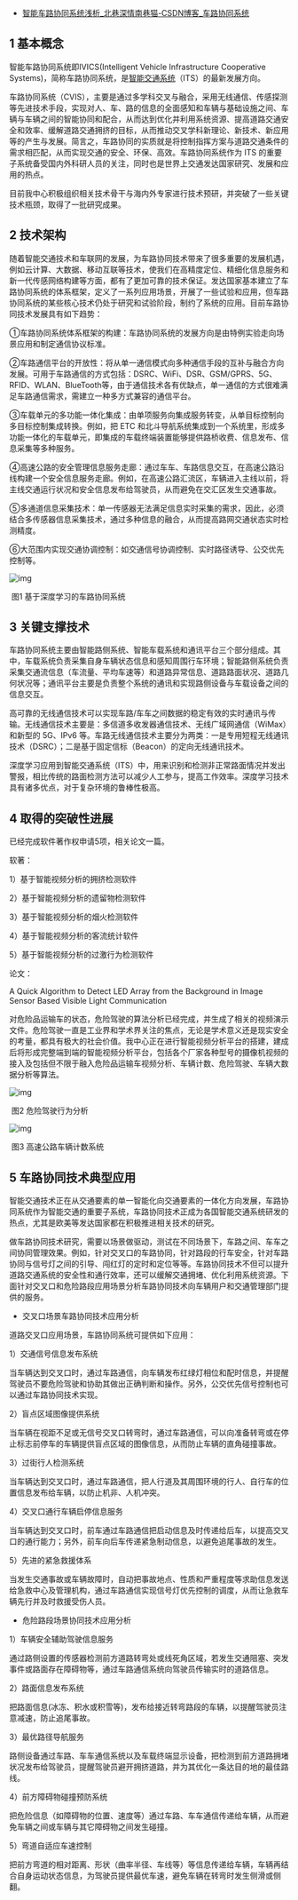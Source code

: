 - [智能车路协同系统浅析_北巷深情南巷猫-CSDN博客_车路协同系统](https://blog.csdn.net/yufeilongyuan/article/details/90929166)

## 1 基本概念

智能车路协同系统即IVICS(Intelligent Vehicle Infrastructure Cooperative Systems)，简称车路协同系统，是[智能交通系统](http://baike.baidu.com/view/1488750.htm)（ITS）的最新发展方向。

车路协同系统（CVIS），主要是通过多学科交叉与融合，采用无线通信、传感探测等先进技术手段，实现对人、车、路的信息的全面感知和车辆与基础设施之间、车辆与车辆之间的智能协同和配合，从而达到优化并利用系统资源、提高道路交通安全和效率、缓解道路交通拥挤的目标，从而推动交叉学科新理论、新技术、新应用等的产生与发展。简言之，车路协同的实质就是将控制指挥方案与道路交通条件的需求相匹配，从而实现交通的安全、环保、高效。车路协同系统作为 ITS 的重要子系统备受国内外科研人员的关注，同时也是世界上交通发达国家研究、发展和应用的热点。

目前我中心积极组织相关技术骨干与海内外专家进行技术预研，并突破了一些关键技术瓶颈，取得了一批研究成果。

## 2 技术架构

随着智能交通技术和车联网的发展，为车路协同技术带来了很多重要的发展机遇，例如云计算、大数据、移动互联等技术，使我们在高精度定位、精细化信息服务和新一代传感网络构建等方面，都有了更加可靠的技术保证。发达国家基本建立了车路协同系统的体系框架，定义了一系列应用场景，开展了一些试验和应用，但车路协同系统的某些核心技术仍处于研究和试验阶段，制约了系统的应用。目前车路协同技术发展具有如下趋势： 

①车路协同系统体系框架的构建：车路协同系统的发展方向是由特例实验走向场景应用和制定通信协议标准。 

②车路通信平台的开放性：将从单一通信模式向多种通信手段的互补与融合方向发展。可用于车路通信的方式包括：DSRC、WiFi、DSR、GSM/GPRS、5G、RFID、WLAN、BlueTooth等，由于通信技术各有优缺点，单一通信的方式很难满足车路通信需求，需建立一种多方式兼容的通信平台。 

③车载单元的多功能一体化集成：由单项服务向集成服务转变，从单目标控制向多目标控制集成转换。例如，把 ETC 和北斗导航系统集成到一个系统里，形成多功能一体化的车载单元，即集成的车载终端装置能够提供路桥收费、信息发布、信息采集等多种服务。

④高速公路的安全管理信息服务走廊：通过车车、车路信息交互，在高速公路沿线构建一个安全信息服务走廊。例如，在高速公路汇流区，车辆进入主线以前，将主线交通运行状况和安全信息发布给驾驶员，从而避免在交汇区发生交通事故。 

⑤多通道信息采集技术：单一传感器无法满足信息实时采集的需求，因此，必须结合多传感器信息采集技术，通过多种信息的融合，从而提高路网交通状态实时检测精度。 

⑥大范围内实现交通协调控制：如交通信号协调控制、实时路径诱导、公交优先控制等。

![img](https://img-blog.csdnimg.cn/20190605195737912.png?x-oss-process=image/watermark,type_ZmFuZ3poZW5naGVpdGk,shadow_10,text_aHR0cHM6Ly9xcy1sLTE5OTIuYmxvZy5jc2RuLm5ldA==,size_16,color_FFFFFF,t_70)

​                                 图1 基于深度学习的车路协同系统

## 3 关键支撑技术

车路协同系统主要由智能路侧系统、智能车载系统和通讯平台三个部分组成。其中，车载系统负责采集自身车辆状态信息和感知周围行车环境；智能路侧系统负责采集交通流信息（车流量、平均车速等）和道路异常信息、道路路面状况、道路几何状况等；通讯平台主要是负责整个系统的通讯和实现路侧设备与车载设备之间的信息交互。

高可靠的无线通信技术可以实现车路/车车之间数据的稳定有效的实时通讯与传输。无线通信技术主要是：多信道多收发器通信技术、无线广域网通信（WiMax）和新型的 5G、IPv6 等。车路无线通信技术主要分为两类：一是专用短程无线通讯技术（DSRC）；二是基于固定信标（Beacon）的定向无线通讯技术。

深度学习应用到智能交通系统（ITS）中，用来识别和检测非正常路面情况并发出警报，相比传统的路面检测方法可以减少人工参与，提高工作效率。深度学习技术具有诸多优点，对于复杂环境的鲁棒性极高。

## 4 取得的突破性进展

已经完成软件著作权申请5项，相关论文一篇。

软著：

1）基于智能视频分析的拥挤检测软件

2）基于智能视频分析的遗留物检测软件

3）基于智能视频分析的烟火检测软件

4）基于智能视频分析的客流统计软件

5）基于智能视频分析的过激行为检测软件

论文：

A Quick Algorithm to Detect LED Array from the Background in Image Sensor Based Visible Light Communication

对危险品运输车的状态，危险驾驶的算法分析已经完成，并生成了相关的视频演示文件。危险驾驶一直是工业界和学术界关注的焦点，无论是学术意义还是现实安全的考量，都具有极大的社会价值。我中心正在进行智能视频分析平台的搭建，建成后将形成完整端到端的智能视频分析平台，包括各个厂家各种型号的摄像机视频的接入及包括但不限于融入危险品运输车视频分析、车辆计数、危险驾驶、车辆大数据分析等算法。

![img](https://img-blog.csdnimg.cn/20190605195818600.png?x-oss-process=image/watermark,type_ZmFuZ3poZW5naGVpdGk,shadow_10,text_aHR0cHM6Ly9xcy1sLTE5OTIuYmxvZy5jc2RuLm5ldA==,size_16,color_FFFFFF,t_70)

 

​                                              图2 危险驾驶行为分析

![img](https://img-blog.csdnimg.cn/20190605195903207.png?x-oss-process=image/watermark,type_ZmFuZ3poZW5naGVpdGk,shadow_10,text_aHR0cHM6Ly9xcy1sLTE5OTIuYmxvZy5jc2RuLm5ldA==,size_16,color_FFFFFF,t_70)

​                                          图3 高速公路车辆计数系统

## 5 车路协同技术典型应用 

智能交通技术正在从交通要素的单一智能化向交通要素的一体化方向发展，车路协同系统作为智能交通的重要子系统，车路协同技术正成为各国智能交通系统研发的热点，尤其是欧美等发达国家都在积极推进相关技术的研究。 

做车路协同技术研究，需要以场景做驱动，测试在不同场景下，车路之间、车车之间协同管理效果。例如，针对交叉口的车路协同，针对路段的行车安全，针对车路协同与信号灯之间的引导、闯红灯的定时和定位等等。车路协同技术不但可以提升道路交通系统的安全性和通行效率，还可以缓解交通拥堵、优化利用系统资源。下面针对交叉口和危险路段应用场景分析车路协同技术向车辆用户和交通管理部门提供的服务。 

- 交叉口场景车路协同技术应用分析 

道路交叉口应用场景，车路协同系统可提供如下应用： 

1）交通信号信息发布系统 

当车辆达到交叉口时，通过车路通信，向车辆发布红绿灯相位和配时信息，并提醒驾驶员不要危险驾驶和协助其做出正确判断和操作。另外，公交优先信号控制也可以通过车路协同技术实现。 

2）盲点区域图像提供系统 

当车辆在视距不足或无信号交叉口转弯时，通过车路通信，可以向准备转弯或在停止标志前停车的车辆提供盲点区域的图像信息，从而防止车辆的直角碰撞事故。 

3）过街行人检测系统 

当车辆达到交叉口时，通过车路通信，把人行道及其周围环境的行人、自行车的位置信息发布给车辆，以防止机非、人机冲突。 

4）交叉口通行车辆启停信息服务 

当车辆达到交叉口时，前车通过车路通信把启动信息及时传递给后车，以提高交叉口的通行能力；另外，前车向后车传递紧急制动信息，以避免追尾事故的发生。

5）先进的紧急救援体系 

当发生交通事故或车辆故障时，自动把事故地点、性质和严重程度等求助信息发送给急救中心及管理机构，通过车路通信实现信号灯优先控制的调度，从而让急救车辆先行并及时救援受伤人员。 

- 危险路段场景协同技术应用分析 

1）车辆安全辅助驾驶信息服务 

通过路侧设置的传感器检测前方道路转弯处或线死角区域，若发生交通阻塞、突发事件或路面存在障碍物等，通过车路通信系统向驾驶员传输实时的道路信息。 

2）路面信息发布系统 

把路面信息(冰冻、积水或积雪等)，发布给接近转弯路段的车辆，以提醒驾驶员注意减速，防止追尾事故。 

3）最优路径导航服务 

路侧设备通过车路、车车通信系统以及车载终端显示设备，把检测到前方道路拥堵状况发布给驾驶员，提醒驾驶员避开拥挤道路，并为其优化一条达目的地的最佳路线。 

4）前方障碍物碰撞预防系统 

把危险信息（如障碍物的位置、速度等）通过车路、车车通信传递给车辆，从而避免车辆之间或车辆与其它障碍物之间发生碰撞。 

5）弯道自适应车速控制  

把前方弯道的相对距离、形状（曲率半径、车线等）等信息传递给车辆，车辆再结合自身运动状态信息，为驾驶员提供最优车速，避免车辆在转弯时发生侧滑或侧翻。